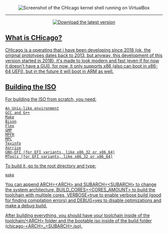 <p align=center><img alt="Screenshot of the CHicago kernel shell running on VirtualBox" src="https://github.com/CHOSTeam/CHicago/blob/master/kernel-shell.png"></p>

---

<p align=center>

<a href="https://github.com/CHOSTeam/CHicago/releases/latest">
  <img alt="Download the latest version"
       src="https://img.shields.io/badge/Download-latest-green.svg"/>

</p>

## What is CHicago?

CHicago is a operating that i have been developing since 2018 (ok, the original prototypes dates back to 2013, but anyway, this development of this version started in 2018), it's made to look modern and fast (even if for now it doesn't have a GUI), for now, it only supports x86 (also can boot in x86-64 UEFI), but in the future it will boot in ARM as well.

## Building the ISO

For building the ISO from scratch, you need:

	An Unix-like environment
	GCC and G++
	Make
	Bison
	Flex
	GMP
	MPFR
	MPC
	Texinfo
	Xorriso
	GNU-EFI (for EFI variants, like x86_32 or x86_64)
	MTools (for EFI variants, like x86_32 or x86_64)

To build it, go to the root directory and type:

	make

You can append ARCH=\<ARCH\> and SUBARCH=\<SUBARCH\> to change the system architecture, BUILD_CORES=\<CORES_AMOUNT\> to build the toolchain with multiple cores, VERBOSE=true to enable verbose build (good for finding compilation errors) and DEBUG=yes to disable optimizations and make a debug build.

After building everything, you should have your toolchain inside of the toolchain/\<ARCH\> folder and the bootable iso inside of the build folder (chicago-\<ARCH\>_\<SUBARCH\>.iso).
